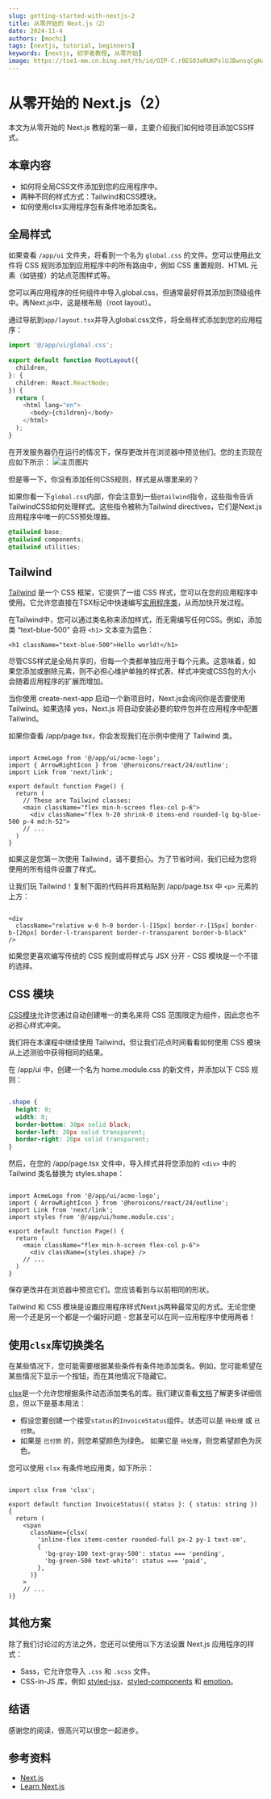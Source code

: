```yaml
---
slug: getting-started-with-nextjs-2
title: 从零开始的 Next.js（2）
date: 2024-11-4
authors: [mochi]
tags: [nextjs, tutorial, beginners]
keywords: [nextjs, 初学者教程, 从零开始]
image: https://tse1-mm.cn.bing.net/th/id/OIP-C.r8ES03eRUKPslUJBwnsqCgHaDN?rs=1&pid=ImgDetMain
---
```


# 从零开始的 Next.js（2）

本文为从零开始的 Next.js 教程的第一章，主要介绍我们如何给项目添加CSS样式。

<!-- truncate -->

## 本章内容

* 如何将全局CSS文件添加到您的应用程序中。
* 两种不同的样式方式：Tailwind和CSS模块。
* 如何使用clsx实用程序包有条件地添加类名。

## 全局样式

如果查看 `/app/ui` 文件夹，将看到一个名为 `global.css` 的文件。您可以使用此文件将 CSS 规则添加到应用程序中的所有路由中，例如 CSS 重置规则、HTML 元素（如链接）的站点范围样式等。

您可以再应用程序的任何组件中导入global.css，但通常最好将其添加到顶级组件中。再Next.js中，这是根布局（root layout）。

通过导航到`app/layout.tsx`并导入global.css文件，将全局样式添加到您的应用程序：

```ts title="/app/layout.tsx"
import '@/app/ui/global.css';
 
export default function RootLayout({
  children,
}: {
  children: React.ReactNode;
}) {
  return (
    <html lang="en">
      <body>{children}</body>
    </html>
  );
}
```

在开发服务器仍在运行的情况下，保存更改并在浏览器中预览他们。您的主页现在应如下所示：
![主页图片](./images/nextjs-2-1.png)

但是等一下，你没有添加任何CSS规则，样式是从哪里来的？

如果你看一下`global.css`内部，你会注意到一些`@tailwind`指令，这些指令告诉TailwindCSS如何处理样式。这些指令被称为Tailwind directives，它们是Next.js应用程序中唯一的CSS预处理器。

```css title="/app/ui/global.css"
@tailwind base;
@tailwind components;
@tailwind utilities;
```

## Tailwind

[Tailwind](https://tailwindcss.com/) 是一个 CSS 框架，它提供了一组 CSS 样式，您可以在您的应用程序中使用。它允许您直接在TSX标记中快速编写[实用程序类](https://tailwindcss.com/docs/utility-first)，从而加快开发过程。

在Tailwind中，您可以通过类名称来添加样式，而无需编写任何CSS。例如，添加类 “text-blue-500” 会将 `<h1>` 文本变为蓝色：

```TSX
<h1 className="text-blue-500">Hello world!</h1>
```

尽管CSS样式是全局共享的，但每一个类都单独应用于每个元素。这意味着，如果您添加或删除元素，则不必担心维护单独的样式表、样式冲突或CSS包的大小会随着应用程序的扩展而增加。

当你使用 create-next-app 启动一个新项目时，Next.js会询问你是否要使用 Tailwind。如果选择 yes，Next.js 将自动安装必要的软件包并在应用程序中配置 Tailwind。

如果你查看 /app/page.tsx，你会发现我们在示例中使用了 Tailwind 类。

```TSX title="/app/page.tsx"

import AcmeLogo from '@/app/ui/acme-logo';
import { ArrowRightIcon } from '@heroicons/react/24/outline';
import Link from 'next/link';
 
export default function Page() {
  return (
    // These are Tailwind classes:
    <main className="flex min-h-screen flex-col p-6">
      <div className="flex h-20 shrink-0 items-end rounded-lg bg-blue-500 p-4 md:h-52">
    // ...
  )
}

```

如果这是您第一次使用 Tailwind，请不要担心。为了节省时间，我们已经为您将使用的所有组件设置了样式。

让我们玩 Tailwind！复制下面的代码并将其粘贴到 /app/page.tsx 中 `<p>` 元素的上方：

```tsx title="/app/page.tsx"

<div
  className="relative w-0 h-0 border-l-[15px] border-r-[15px] border-b-[26px] border-l-transparent border-r-transparent border-b-black"
/>

```

如果您更喜欢编写传统的 CSS 规则或将样式与 JSX 分开 - CSS 模块是一个不错的选择。

## CSS 模块

[CSS模块](https://nextjs.org/docs/basic-features/built-in-css-support)允许您通过自动创建唯一的类名来将 CSS 范围限定为组件，因此您也不必担心样式冲突。

我们将在本课程中继续使用 Tailwind，但让我们花点时间看看如何使用 CSS 模块从上述测验中获得相同的结果。

在 /app/ui 中，创建一个名为 home.module.css 的新文件，并添加以下 CSS 规则：

```css title="/app/ui/home.module.css"

.shape {
  height: 0;
  width: 0;
  border-bottom: 30px solid black;
  border-left: 20px solid transparent;
  border-right: 20px solid transparent;
}

```

然后，在您的 /app/page.tsx 文件中，导入样式并将您添加的 `<div>` 中的 Tailwind 类名替换为 styles.shape：

```tsx title="/app/page.tsx"

import AcmeLogo from '@/app/ui/acme-logo';
import { ArrowRightIcon } from '@heroicons/react/24/outline';
import Link from 'next/link';
import styles from '@/app/ui/home.module.css';
 
export default function Page() {
  return (
    <main className="flex min-h-screen flex-col p-6">
      <div className={styles.shape} />
    // ...
  )
}

```

保存更改并在浏览器中预览它们。您应该看到与以前相同的形状。

Tailwind 和 CSS 模块是设置应用程序样式Next.js两种最常见的方式。无论您使用一个还是另一个都是一个偏好问题 - 您甚至可以在同一应用程序中使用两者！

## 使用`clsx`库切换类名

在某些情况下，您可能需要根据某些条件有条件地添加类名。例如，您可能希望在某些情况下显示一个按钮，而在其他情况下隐藏它。

[clsx](https://www.npmjs.com/package/clsx)是一个允许您根据条件动态添加类名的库。我们建议查看[文档](https://github.com/lukeed/clsx)了解更多详细信息，但以下是基本用法：

* 假设您要创建一个接受`status`的`InvoiceStatus`组件。状态可以是 `待处理` 或 `已付款`。
* 如果是 `已付款` 的，则您希望颜色为绿色。 如果它是 `待处理`，则您希望颜色为灰色。

您可以使用 `clsx` 有条件地应用类，如下所示：

```TSX title="/app/ui/invoice/status.tsx"

import clsx from 'clsx';
 
export default function InvoiceStatus({ status }: { status: string }) {
  return (
    <span
      className={clsx(
        'inline-flex items-center rounded-full px-2 py-1 text-sm',
        {
          'bg-gray-100 text-gray-500': status === 'pending',
          'bg-green-500 text-white': status === 'paid',
        },
      )}
    >
    // ...
)}

```

## 其他方案

除了我们讨论过的方法之外，您还可以使用以下方法设置 Next.js 应用程序的样式：

* Sass，它允许您导入 `.css` 和 `.scss` 文件。
* CSS-in-JS 库，例如 [styled-jsx](https://github.com/vercel/styled-jsx)、[styled-components](https://github.com/vercel/next.js/tree/canary/examples/with-styled-components) 和 [emotion](https://github.com/vercel/next.js/tree/canary/examples/with-emotion)。

## 结语

感谢您的阅读，很高兴可以很您一起进步。

## 参考资料

* [Next.js](https://nextjs.org/)
* [Learn Next.js](https://nextjs.org/learn/dashboard-app)
